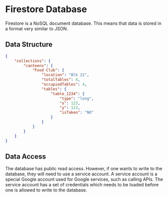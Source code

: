 # Firestore Database
Firestore is a NoSQL document database. This means that data is stored in a
format very similar to JSON.

## Data Structure
```json
{
    "collections": {
        "canteens": {
            "Food Club": {
                "location": "Blk 22",
                "totalTables": 4,
                "occupiedTables": 4,
                "tables": {
                    "table_1234": {
                        "type": "long",
                        "x": 123,
                        "y": 123,
                        "isTaken": "NO"
                    }
                }
            }
        }
    }
}
```

## Data Access
The database has public read access. However, if one wants to write to the
database, they will need to use a service account. A service account is a
special Google account used for Google services, such as calling APIs. The
service account has a set of credentials which needs to be loaded before one is
allowed to write to the database.
